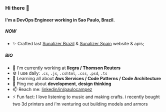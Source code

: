 ### Hi there 👋

#### I'm a DevOps Engineer working in Sao Paulo, Brazil.

##### NOW

- ✨ Crafted last [Sunalizer Brazil](https://sunalizer.com.br/) & [Sunalizer Spain](https://sunalizer.es/) website & apis;

##### BIO

- 🏢 I'm currently working at **Ilegra / Thomson Reuters**
- ⚙️ I use daily: `.cs`, `.js`, `.cshtml`, `.css`, `.psd`, `.ts`
- 🌱 Learning all about **Aws Services / Code Patterns / Code Architecture**
- 💬 Ping me about **development**, **design thinking**
- 📫 Reach me: [linkedin/in/paulocampez](https://www.linkedin.com/in/paulocampez/)
- ⚡️ Fun fact: I love listening to music and making crafts. i recently bought two 3d printers and i'm venturing out building models and armors
